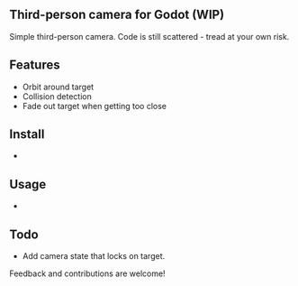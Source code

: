 
Third-person camera for Godot (WIP)
-------------------------


Simple third-person camera.
Code is still scattered - tread at your own risk.

Features
--------

- Orbit around target
- Collision detection
- Fade out target when getting too close

Install
-------

-

Usage
-----

-

Todo
----

- Add camera state that locks on target.

Feedback and contributions are welcome!


